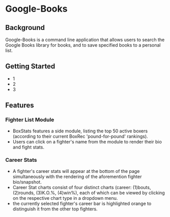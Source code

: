# Google-Books

## Background
Google-Books is a command line application that allows users to search the Google Books library for books, and to save specified books to a personal list.

## Getting Started
- 1
- 2
- 3

## Features

### Fighter List Module
- BoxStats features a side module, listing the top 50 active boxers (according to their current BoxRec 'pound-for-pound' rankings).
- Users can click on a fighter's name from the module to render their bio and fight stats. 

### Career Stats
- A fighter's career stats will appear at the bottom of the page simultaneously with the rendering of the aforemention fighter bio/snapshot.
- Career Stat charts consist of four distinct charts (career: (1)bouts, (2)rounds, (3)K.O.%, (4)win%), each of which can be viewed by clicking on the respective chart type in a dropdown menu.
- the currently selected fighter's career bar is highlighted orange to distinguish it from the other top fighters.
